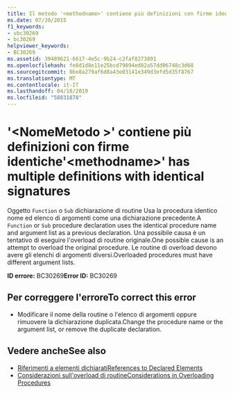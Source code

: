 ```yaml
---
title: Il metodo '<methodname>' contiene più definizioni con firme identiche
ms.date: 07/20/2015
f1_keywords:
- vbc30269
- bc30269
helpviewer_keywords:
- BC30269
ms.assetid: 39489621-6617-4e5c-9b24-c2faf8273891
ms.openlocfilehash: fe8d1d8e11e25bcd79894ed82a57dd06748c3d68
ms.sourcegitcommit: 0be8a279af6d8a43e03141e349d3efd5d35f8767
ms.translationtype: MT
ms.contentlocale: it-IT
ms.lasthandoff: 04/18/2019
ms.locfileid: "58831878"
---
```

# <a name="methodname-has-multiple-definitions-with-identical-signatures"></a><span data-ttu-id="782bc-102">'\<NomeMetodo >' contiene più definizioni con firme identiche</span><span class="sxs-lookup"><span data-stu-id="782bc-102">'\<methodname>' has multiple definitions with identical signatures</span></span>
<span data-ttu-id="782bc-103">Oggetto `Function` o `Sub` dichiarazione di routine Usa la procedura identico nome ed elenco di argomenti come una dichiarazione precedente.</span><span class="sxs-lookup"><span data-stu-id="782bc-103">A `Function` or `Sub` procedure declaration uses the identical procedure name and argument list as a previous declaration.</span></span> <span data-ttu-id="782bc-104">Una possibile causa è un tentativo di eseguire l'overload di routine originale.</span><span class="sxs-lookup"><span data-stu-id="782bc-104">One possible cause is an attempt to overload the original procedure.</span></span> <span data-ttu-id="782bc-105">Le routine di overload devono avere gli elenchi di argomenti diversi.</span><span class="sxs-lookup"><span data-stu-id="782bc-105">Overloaded procedures must have different argument lists.</span></span>  
  
 <span data-ttu-id="782bc-106">**ID errore:** BC30269</span><span class="sxs-lookup"><span data-stu-id="782bc-106">**Error ID:** BC30269</span></span>  
  
## <a name="to-correct-this-error"></a><span data-ttu-id="782bc-107">Per correggere l'errore</span><span class="sxs-lookup"><span data-stu-id="782bc-107">To correct this error</span></span>  
  
-   <span data-ttu-id="782bc-108">Modificare il nome della routine o l'elenco di argomenti oppure rimuovere la dichiarazione duplicata.</span><span class="sxs-lookup"><span data-stu-id="782bc-108">Change the procedure name or the argument list, or remove the duplicate declaration.</span></span>  
  
## <a name="see-also"></a><span data-ttu-id="782bc-109">Vedere anche</span><span class="sxs-lookup"><span data-stu-id="782bc-109">See also</span></span>

- [<span data-ttu-id="782bc-110">Riferimenti a elementi dichiarati</span><span class="sxs-lookup"><span data-stu-id="782bc-110">References to Declared Elements</span></span>](../../../visual-basic/programming-guide/language-features/declared-elements/references-to-declared-elements.md)
- [<span data-ttu-id="782bc-111">Considerazioni sull'overload di routine</span><span class="sxs-lookup"><span data-stu-id="782bc-111">Considerations in Overloading Procedures</span></span>](../../../visual-basic/programming-guide/language-features/procedures/considerations-in-overloading-procedures.md)
